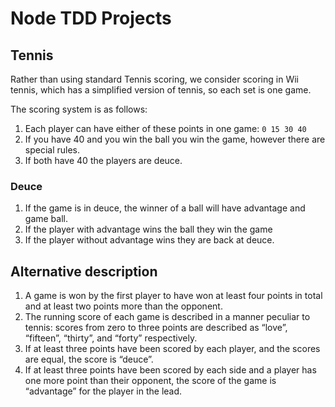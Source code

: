 # Node TDD Projects

## Tennis

Rather than using standard Tennis scoring, we consider scoring in Wii tennis, which has a simplified version of tennis, so each set is one game.

The scoring system is as follows:

1. Each player can have either of these points in one game: `0 15 30 40`
2. If you have 40 and you win the ball you win the game, however there are special rules.
3. If both have 40 the players are deuce.

### Deuce

1. If the game is in deuce, the winner of a ball will have advantage and game ball.
2. If the player with advantage wins the ball they win the game
3. If the player without advantage wins they are back at deuce.

## Alternative description

1. A game is won by the first player to have won at least four points in total and at least two points more than the opponent.
2. The running score of each game is described in a manner peculiar to tennis: scores from zero to three points are described as “love”, “fifteen”, “thirty”, and “forty” respectively.
3. If at least three points have been scored by each player, and the scores are equal, the score is “deuce”.
4. If at least three points have been scored by each side and a player has one more point than their opponent, the score of the game is “advantage” for the player in the lead.
